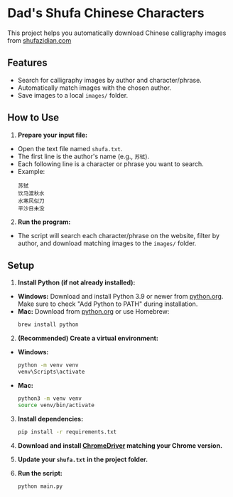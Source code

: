 # Dad's Shufa Chinese Characters
This project helps you automatically download Chinese calligraphy images from [shufazidian.com](http://shufazidian.com/s.php)

## Features
- Search for calligraphy images by author and character/phrase.
- Automatically match images with the chosen author.
- Save images to a local `images/` folder.

## How to Use

1. **Prepare your input file:**
- Open the text file named `shufa.txt`.
- The first line is the author's name (e.g., `苏轼`).
- Each following line is a character or phrase you want to search.
- Example:
    ```
    苏轼
    饮马渡秋水
    水寒风似刀
    平沙日未没
    ```

2. **Run the program:** 
- The script will search each character/phrase on the website, filter by author, and download matching images to the `images/` folder.

## Setup

1. **Install Python (if not already installed):**
- **Windows:** Download and install Python 3.9 or newer from [python.org](https://www.python.org/downloads/).  
    Make sure to check "Add Python to PATH" during installation.
- **Mac:** Download from [python.org](https://www.python.org/downloads/) or use Homebrew:
    ```bash
    brew install python
    ```

2. **(Recommended) Create a virtual environment:**
- **Windows:**
    ```bat
    python -m venv venv
    venv\Scripts\activate
    ```
- **Mac:**
    ```bash
    python3 -m venv venv
    source venv/bin/activate
    ```

3. **Install dependencies:**
    ```bash
    pip install -r requirements.txt
    ```

4. **Download and install [ChromeDriver](https://chromedriver.chromium.org/downloads) matching your Chrome version.**

5. **Update your `shufa.txt` in the project folder.**

6. **Run the script:**
   ```bash
   python main.py
   ```
